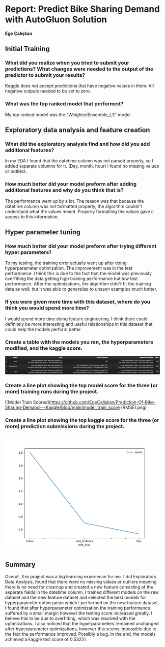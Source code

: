 # Report: Predict Bike Sharing Demand with AutoGluon Solution
#### Ege Çalışkan

## Initial Training
### What did you realize when you tried to submit your predictions? What changes were needed to the output of the predictor to submit your results?
Kaggle does not accept predictions that have negative values in them. All negative outputs needed to be set to zero.

### What was the top ranked model that performed?
My top ranked model was the "WeightedEnsemble_L3" model.

## Exploratory data analysis and feature creation
### What did the exploratory analysis find and how did you add additional features?
In my EDA I found that the datetime column was not parsed properly, so I added separate columns for it. (Day, month, hour) I found no missing values or outliers.

### How much better did your model preform after adding additional features and why do you think that is?
The performance went up by a lot. The reason was that because the datetime column was not formatted properly, the algorithm couldn't understand what the values meant. Properly formatting the values gave it access to this information.

## Hyper parameter tuning
### How much better did your model preform after trying different hyper parameters?
To my testing, the training error actually went up after doing hyperparameter optimization. The improvement was in the test performance. I think this is due to the fact that the model was previously overfitting the data getting high training performance but low test performance. After the optimizations, the algorithm didn't fit the training data as well; but it was able to generalize to unseen examples much better.

### If you were given more time with this dataset, where do you think you would spend more time?
I would spend more time doing feature engineering. I think there could definitely be more interesting and useful relationships in this dataset that could help the models perform better.

### Create a table with the models you ran, the hyperparameters modified, and the kaggle score.

![Hyperparameter Table](https://github.com/EgeCaliskan/Prediction-Of-Bike-Sharing-Demand---Kaggle/blob/main/hyperparameter_table.png)

### Create a line plot showing the top model score for the three (or more) training runs during the project.

![Model Train Scores](https://github.com/EgeCaliskan/Prediction-Of-Bike-Sharing-Demand---Kaggle/blob/main/model_train_score (RMSE).png)
### Create a line plot showing the top kaggle score for the three (or more) prediction submissions during the project.
![Model Test Scores](https://github.com/EgeCaliskan/Prediction-Of-Bike-Sharing-Demand---Kaggle/blob/main/model_test_score.png)
## Summary
Overall, this project was a big learning experience for me. I did Exploratory Data Analysis, found that there were no missing values or outliers meaning there is no need for clearnup and created a new feature consisting of the seperate fields in the datetime column. I trained different models on the raw dataset and the new feature dataset and selected the best models for hyperparameter optimization which I performed on the new feature dataset. I found that after hyperparameter optimization the training performance suffered by a small margin however the testing score increased greatly. I believe this to be due to overfitting, which was resolved with the optimizations. I also noticed that the hyperparameters remained unchanged after hyperparameter optimizations, however this seems impossible due to the fact the performance improved. Possibly a bug. In the end, the models achieved a kaggle test score of 0.53251.
